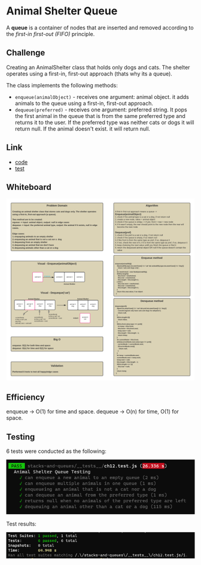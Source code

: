 # Animal Shelter Queue

A **queue** is a container of nodes that are inserted and removed according to the *first-in first-out (FIFO)* principle.

## Challenge

Creating an AnimalShelter class that holds only dogs and cats. The shelter operates using a first-in, first-out approach (thats why its a queue).

The class implements the following methods:

* `enqueue(animalObject)` - receives one argument: animal object. it adds animals to the queue using a first-in, first-out approach.
* `dequeue(preferred)` - receives one argument: preferred string. It pops the first animal in the queue that is from the same preferred type and returns it to the user. If the preferred type was neither cats or dogs it will return null. If the animal doesn't exist. it will return null.

## Link

* [code](https://github.com/hasnaa38/data-structures-and-algorithms/blob/main/javascript/stacks-and-queues/lib/AnimalShelter.js)
* [test](https://github.com/hasnaa38/data-structures-and-algorithms/blob/main/javascript/stacks-and-queues/__tests__/ch12.test.js)

## Whiteboard

![tests](../images/ch12.png)

## Efficiency

enqueue -> O(1) for time and space.
dequeue -> O(n) for time, O(1) for space.

## Testing

6 tests were conducted as the following:

![tests](../images/ch12tests1.PNG)

Test results:

![test result](../images/ch12tests2.PNG)
